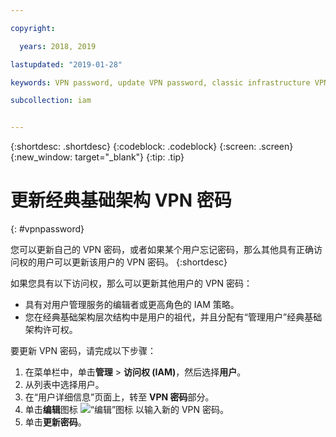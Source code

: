 ```yaml
---

copyright:

  years: 2018, 2019

lastupdated: "2019-01-28"

keywords: VPN password, update VPN password, classic infrastructure VPN

subcollection: iam


---
```


{:shortdesc: .shortdesc}
{:codeblock: .codeblock}
{:screen: .screen}
{:new_window: target="_blank"}
{:tip: .tip}

# 更新经典基础架构 VPN 密码
{: #vpnpassword}

您可以更新自己的 VPN 密码，或者如果某个用户忘记密码，那么其他具有正确访问权的用户可以更新该用户的 VPN 密码。
{:shortdesc}

如果您具有以下访问权，那么可以更新其他用户的 VPN 密码：

  * 具有对用户管理服务的编辑者或更高角色的 IAM 策略。
  * 您在经典基础架构层次结构中是用户的祖代，并且分配有“管理用户”经典基础架构许可权。

要更新 VPN 密码，请完成以下步骤：

1. 在菜单栏中，单击**管理** &gt; **访问权 (IAM)**，然后选择**用户**。
2. 从列表中选择用户。
3. 在“用户详细信息”页面上，转至 **VPN 密码**部分。
4. 单击**编辑**图标 ![“编辑”图标](../icons/icon_write.svg) 以输入新的 VPN 密码。
5. 单击**更新密码**。

